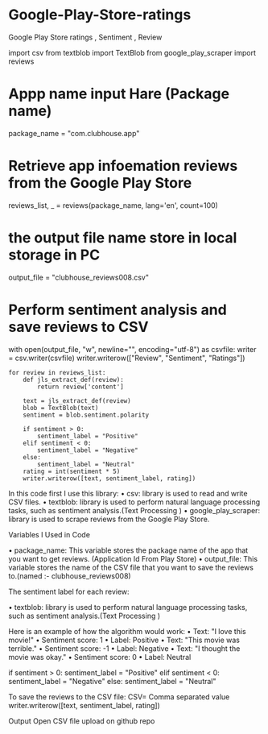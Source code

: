 # Google-Play-Store-ratings
Google Play Store ratings , Sentiment , Review

import csv
from textblob import TextBlob
from google_play_scraper import reviews

# Appp name input Hare (Package name)
package_name = "com.clubhouse.app"

# Retrieve app infoemation reviews from the Google Play Store
reviews_list, _ = reviews(package_name, lang='en', count=100)

#  the output file name store in local storage in PC
output_file = "clubhouse_reviews008.csv"

# Perform sentiment analysis and save reviews to CSV
with open(output_file, "w", newline="", encoding="utf-8") as csvfile:
    writer = csv.writer(csvfile)
    writer.writerow(["Review", "Sentiment", "Ratings"])
    
    for review in reviews_list:
        def jls_extract_def(review):
            return review['content']

        text = jls_extract_def(review)
        blob = TextBlob(text)
        sentiment = blob.sentiment.polarity

        if sentiment > 0:
            sentiment_label = "Positive"
        elif sentiment < 0:
            sentiment_label = "Negative"
        else:
            sentiment_label = "Neutral"
        rating = int(sentiment * 5)
        writer.writerow([text, sentiment_label, rating])






In this code first I use this library:
•	csv: library is used to read and write CSV files.
•	textblob: library is used to perform natural language processing tasks, such as sentiment analysis.(Text Processing  )
•	google_play_scraper: library is used to scrape reviews from the Google Play Store.

Variables I Used in Code

•	package_name: This variable stores the package name of the app that you want to get reviews. (Application Id From Play Store)
•	output_file: This variable stores the name of the CSV file that you want to save the reviews to.(named :- clubhouse_reviews008)




The sentiment label for each review:


•	textblob: library is used to perform natural language processing tasks, such as sentiment analysis.(Text Processing  )

Here is an example of how the algorithm would work:
•	Text: "I love this movie!"
•	Sentiment score: 1
•	Label: Positive
•	Text: "This movie was terrible."
•	Sentiment score: -1
•	Label: Negative
•	Text: "I thought the movie was okay."
•	Sentiment score: 0
•	Label: Neutral



if sentiment > 0:
sentiment_label = "Positive"
elif sentiment < 0:
sentiment_label = "Negative"
else:
sentiment_label = "Neutral"






To save the reviews to the CSV file: CSV= Comma separated value 
writer.writerow([text, sentiment_label, rating])




Output
Open CSV file upload on github repo
